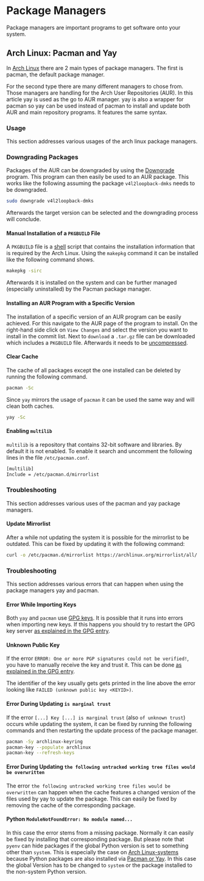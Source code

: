 # Package Managers

Package managers are important programs to get software onto your system.

## Arch Linux: Pacman and Yay

In [Arch Linux](/wiki/linux/arch-linux.md) there are 2 main types of
package managers.
The first is pacman, the default package manager.

For the second type there are many different managers to chose from.
Those managers are handling for the Arch User Repositories (AUR).
In this article yay is used as the go to AUR manager.
yay is also a wrapper for pacman so yay can be used instead of pacman to
install and update both AUR and main repository programs.
It features the same syntax.

### Usage

This section addresses various usages of the arch linux package managers.

### Downgrading Packages 

Packages of the AUR can be downgraded by using the
[Downgrade](https://github.com/archlinux-downgrade/downgrade) program.
This program can then easily be used to an AUR package.
This works like the following assuming the package `v4l2loopback-dmks` needs to be downgraded.

```sh 
sudo downgrade v4l2loopback-dmks
```

Afterwards the target version can be selected and the downgrading process will conclude.

#### Manual Installation of a `PKGBUILD` File

A `PKGBUILD` file is a [shell](/wiki/linux/shell.md) script that contains the installation 
information that is required by the Arch Linux.
Using the `makepkg` command it can be installed like the following command shows.

```sh
makepkg -sirc
```

Afterwards it is installed on the system and can be further managed (especially uninstalled) by the
Pacman package manager.

#### Installing an AUR Program with a Specific Version

The installation of a specific version of an AUR program can be easily achieved.
For this navigate to the AUR page of the program to install.
On the right-hand side click on `View Changes` and select the version you want to install in the
commit list.
Next to `download` a `.tar.gz` file can be downloaded which includes a `PKGBUILD` file.
Afterwards it needs to be [uncompressed](/wiki/linux/tar.md#uncompressing-a-tar-archive).

#### Clear Cache

The cache of all packages except the one installed can be deleted by running the following command.

```sh
pacman -Sc
```

Since `yay` mirrors the usage of `pacman` it can be used the same way and will clean both caches.

```sh 
yay -Sc
```

#### Enabling `multilib`

`multilib` is a repository that contains 32-bit software and libraries.
By default it is not enabled.
To enable it search and uncomment the following lines in the file `/etc/pacman.conf`.

```txt
[multilib]
Include = /etc/pacman.d/mirrorlist
```

### Troubleshooting

This section addresses various uses of the pacman and yay package managers.

#### Update Mirrorlist

After a while not updating the system it is possible for the mirrorlist to be
outdated.
This can be fixed by updating it with the following command:

```sh
curl -o /etc/pacman.d/mirrorlist https://archlinux.org/mirrorlist/all/
```

### Troubleshooting

This section addresses various errors that can happen when using the package managers yay and
pacman.

#### Error While Importing Keys

Both `yay` and `pacman` use [GPG keys](/wiki/linux/gpg.md).
It is possible that it runs into errors when importing new keys.
If this happens you should try to restart the GPG key server
[as explained in the GPG entry](/wiki/linux/gpg.md#restart-the-gpg-server).

#### Unknown Public Key

If the error `ERROR: One or more PGP signatures could not be verified!`, you
have to manually receive the key and trust it.
This can be done [as explained in the GPG entry](/wiki/linux/gpg.md#receive-a-key-and-trust-it).

The identifier of the key usually gets gets printed in the line above the error looking like
`FAILED (unknown public key <KEYID>)`.

#### Error During Updating `is marginal trust`

If the error `[...] Key [...] is marginal trust` (also `of unknown trust`) occurs while updating
the system, it can be fixed by running the following commands and then restarting
the update process of the package manager.

```sh
pacman -Sy archlinux-keyring
pacman-key --populate archlinux
pacman-key --refresh-keys
```

#### Error During Updating `the following untracked working tree files would be overwritten`

The error `the following untracked working tree files would be overwritten` can happen when the
cache features a changed version of the files used by yay to update the package.
This can easily be fixed by removing the cache of the corresponding package.

#### Python `ModuleNotFoundError: No module named...`

In this case the error stems from a missing package.
Normally it can easily be fixed by installing that corresponding package.
But please note that `pyenv` can hide packages if the global Python version is set to something
other than `system`.
This is especially the case on [Arch Linux-systems](/wiki/linux/arch-linux.md) because Python
packages are also installed via [Pacman or Yay](#arch-linux-pacman-and-yay).
In this case the global Version has to be changed to `system` or the package installed to the
non-system Python version.
